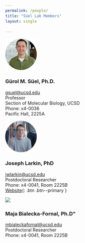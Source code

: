 ```yaml
---
permalink: /people/
title: "Süel Lab Members"
layout: single

---
```


<a href="url"><img src="/assets/images/lab_members/Gurol.png" width="100" align=”left”></a>


### Gürol M. Süel, Ph.D.
gsuel@ucsd.edu  
Professor  
Section of Molecular Biology, UCSD  
Phone: x4-0036  
Pacific Hall, 2225A

<a href="url"><img src="/assets/images/lab_members/Joe.png" width="100" align=”left”></a>

### Joseph Larkin, PhD  
jwlarkin@ucsd.edu    
Postdoctoral Researcher     
Phone: x4-0041, Room 2225B  
[Website](https://www.joe-larkin.com){: .btn .btn--primary }  

<a href="url"><img src="/assets/images/lab_members/Maja.png" width="100" align=”left”></a>

### Maja Bialecka-Fornal, Ph.D"
mbialeckafornal@ucsd.edu  
Postdoctoral Researcher   
Phone: x4-0041, Room 2225B
